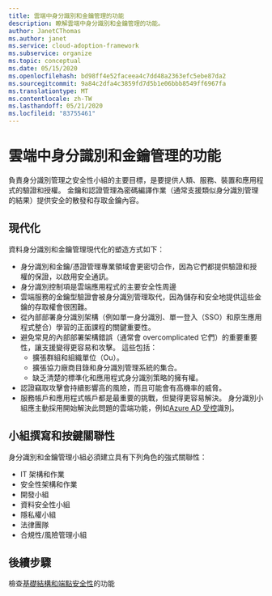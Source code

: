 ```yaml
---
title: 雲端中身分識別和金鑰管理的功能
description: 瞭解雲端中身分識別和金鑰管理的功能。
author: JanetCThomas
ms.author: janet
ms.service: cloud-adoption-framework
ms.subservice: organize
ms.topic: conceptual
ms.date: 05/15/2020
ms.openlocfilehash: bd98ff4e52faceea4c7dd48a2363efc5ebe87da2
ms.sourcegitcommit: 9a84c2dfa4c3859fd7d5b1e06bbb8549ff6967fa
ms.translationtype: MT
ms.contentlocale: zh-TW
ms.lasthandoff: 05/21/2020
ms.locfileid: "83755461"
---
```

# <a name="function-of-identity-and-key-management-in-the-cloud"></a>雲端中身分識別和金鑰管理的功能

負責身分識別管理之安全性小組的主要目標，是要提供人類、服務、裝置和應用程式的驗證和授權。 金鑰和認證管理為密碼編譯作業（通常支援類似身分識別管理的結果）提供安全的散發和存取金鑰內容。

## <a name="modernization"></a>現代化

資料身分識別和金鑰管理現代化的塑造方式如下：

- 身分識別和金鑰/憑證管理專業領域會更密切合作，因為它們都提供驗證和授權的保證，以啟用安全通訊。
- 身分識別控制項是雲端應用程式的主要安全性周邊
- 雲端服務的金鑰型驗證會被身分識別管理取代，因為儲存和安全地提供這些金鑰的存取權會很困難。
- 從內部部署身分識別架構（例如單一身分識別、單一登入（SSO）和原生應用程式整合）學習的正面課程的關鍵重要性。
- 避免常見的內部部署架構錯誤（通常會 overcomplicated 它們）的重要重要性，讓支援變得更容易和攻擊。 這些包括：
  - 擴張群組和組織單位（Ou）。
  - 擴張協力廠商目錄和身分識別管理系統的集合。
  - 缺乏清楚的標準化和應用程式身分識別策略的擁有權。
- 認證竊取攻擊會持續影響高的風險，而且可能會有高機率的威脅。
- 服務帳戶和應用程式帳戶都是最重要的挑戰，但變得更容易解決。 身分識別小組應主動採用開始解決此問題的雲端功能，例如[Azure AD 受控](https://docs.microsoft.com/azure/active-directory/managed-identities-azure-resources/overview)識別。

## <a name="team-composition-and-key-relationships"></a>小組撰寫和按鍵關聯性

身分識別和金鑰管理小組必須建立具有下列角色的強式關聯性：

- IT 架構和作業
- 安全性架構和作業
- 開發小組
- 資料安全性小組
- 隱私權小組
- 法律團隊
- 合規性/風險管理小組

## <a name="next-steps"></a>後續步驟

檢查[基礎結構和端點安全性](./cloud-security-infrastructure-endpoint.md)的功能
